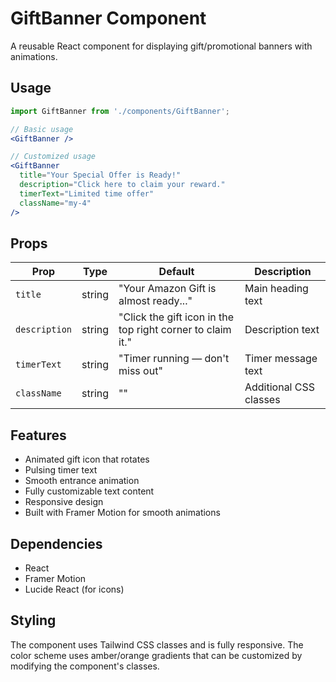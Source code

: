 # GiftBanner Component

A reusable React component for displaying gift/promotional banners with animations.

## Usage

```jsx
import GiftBanner from './components/GiftBanner';

// Basic usage
<GiftBanner />

// Customized usage
<GiftBanner 
  title="Your Special Offer is Ready!"
  description="Click here to claim your reward."
  timerText="Limited time offer"
  className="my-4"
/>
```

## Props

| Prop | Type | Default | Description |
|------|------|---------|-------------|
| `title` | string | "Your Amazon Gift is almost ready..." | Main heading text |
| `description` | string | "Click the gift icon in the top right corner to claim it." | Description text |
| `timerText` | string | "Timer running — don't miss out" | Timer message text |
| `className` | string | "" | Additional CSS classes |

## Features

- Animated gift icon that rotates
- Pulsing timer text
- Smooth entrance animation
- Fully customizable text content
- Responsive design
- Built with Framer Motion for smooth animations

## Dependencies

- React
- Framer Motion
- Lucide React (for icons)

## Styling

The component uses Tailwind CSS classes and is fully responsive. The color scheme uses amber/orange gradients that can be customized by modifying the component's classes.